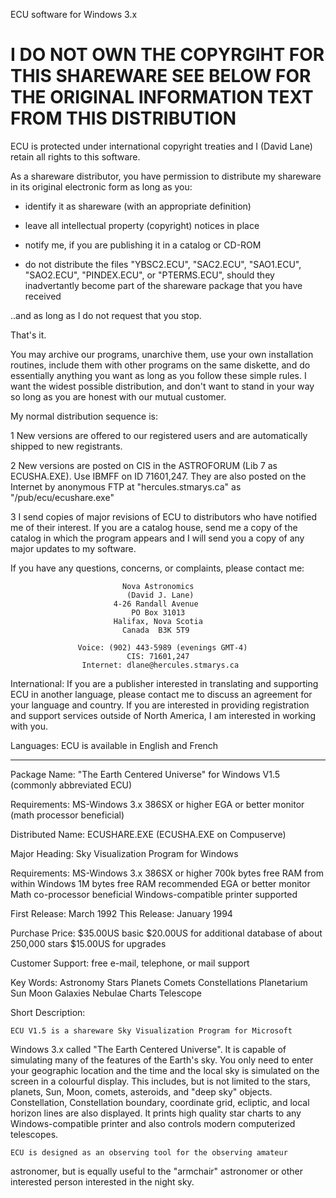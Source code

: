ECU software for Windows 3.x

I DO NOT OWN THE COPYRGIHT FOR THIS SHAREWARE
SEE BELOW FOR THE ORIGINAL INFORMATION TEXT FROM THIS DISTRIBUTION
==================================================================


ECU is protected under international copyright treaties and
 I (David Lane) retain all rights to this software.

 As a shareware distributor, you have permission to distribute
 my shareware in its original electronic form as long as you:

 * identify it as shareware (with an appropriate definition)

 * leave all intellectual property (copyright) notices in place

 * notify me, if you are publishing it in a catalog or CD-ROM

 * do not distribute the files "YBSC2.ECU", "SAC2.ECU", "SAO1.ECU",
   "SAO2.ECU", "PINDEX.ECU", or "PTERMS.ECU", should they 
   inadvertantly become part of the shareware package that you have
   received 

 ..and as long as I do not request that you stop.

 That's it.

 You may archive our programs, unarchive them, use your own installation
 routines, include them with other programs on the same diskette, and do
 essentially anything you want as long as you follow these simple rules.
 I want the widest possible distribution, and don't want to stand in
 your way so long as you are honest with our mutual customer.

 My normal distribution sequence is:

 1  New versions are offered to our registered users and are
    automatically shipped to new registrants.

 2  New versions are posted on CIS in the ASTROFORUM (Lib 7 as
    ECUSHA.EXE).  Use IBMFF on ID 71601,247.  They are also posted
    on the Internet by anonymous FTP at "hercules.stmarys.ca" as
    "/pub/ecu/ecushare.exe"

 3  I send copies of major revisions of ECU to distributors who have
    notified me of their interest.  If you are a catalog house, send me
    a copy of the catalog in which the program appears and I
    will send you a copy of any major updates to my software.

 If you have any questions, concerns, or complaints, please contact me:

                             Nova Astronomics
                              (David J. Lane)
                           4-26 Randall Avenue
                               PO Box 31013
                           Halifax, Nova Scotia
                             Canada  B3K 5T9

                   Voice: (902) 443-5989 (evenings GMT-4)
                              CIS: 71601,247
                    Internet: dlane@hercules.stmarys.ca

 International:  If you are a publisher interested in translating and
 supporting ECU in another language, please contact me to discuss an
 agreement for your language and country.  If you are interested in
 providing registration and support services outside of North America,
 I am interested in working with you.

 Languages: ECU is available in English and French 

 ---------------------------------------------------------------------------

 Package Name: "The Earth Centered Universe" for Windows V1.5
                (commonly abbreviated ECU)

 Requirements:  MS-Windows 3.x
                386SX or higher
                EGA or better monitor
                (math processor beneficial)

 Distributed Name: ECUSHARE.EXE (ECUSHA.EXE on Compuserve)

 Major Heading: Sky Visualization Program for Windows

 Requirements:  MS-Windows 3.x
                386SX or higher
                700k bytes free RAM from within Windows
		1M bytes free RAM recommended
                EGA or better monitor
                Math co-processor beneficial
		Windows-compatible printer supported

 First Release: March 1992
 This Release:  January 1994

 Purchase Price: $35.00US basic
                 $20.00US for additional database of about
                          250,000 stars
		 $15.00US for upgrades		

 Customer Support: free e-mail, telephone, or mail support

 Key Words: Astronomy Stars Planets Comets Constellations Planetarium
            Sun Moon Galaxies Nebulae Charts Telescope

 Short Description:

	ECU V1.5 is a shareware Sky Visualization Program for Microsoft 
 Windows 3.x called "The Earth Centered Universe".  It is capable of 
 simulating many of the features of the Earth's sky.  You only need to 
 enter your geographic location and the time and the local sky is
 simulated on the screen in a colourful display.  This includes, but 
 is not  limited to the stars, planets, Sun, Moon, comets, asteroids, and
 "deep sky" objects.  Constellation, Constellation boundary, coordinate 
 grid, ecliptic, and local horizon lines are also displayed.  It prints 
 high quality star charts to any Windows-compatible printer and also controls
 modern computerized telescopes.

	ECU is designed as an observing tool for the observing amateur 
 astronomer, but is equally useful to the "armchair" astronomer or 
 other interested person interested in the night sky.
